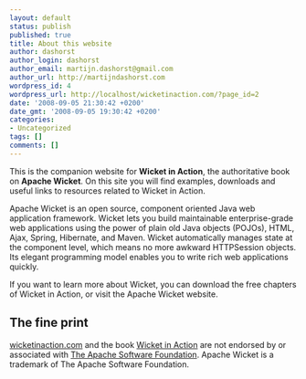 ```yaml
---
layout: default
status: publish
published: true
title: About this website
author: dashorst
author_login: dashorst
author_email: martijn.dashorst@gmail.com
author_url: http://martijndashorst.com
wordpress_id: 4
wordpress_url: http://localhost/wicketinaction.com/?page_id=2
date: '2008-09-05 21:30:42 +0200'
date_gmt: '2008-09-05 19:30:42 +0200'
categories:
- Uncategorized
tags: []
comments: []
---
```

<p>This is the companion website for <strong>Wicket in Action</strong>, the authoritative book on <strong>Apache Wicket</strong>. On this site you will find examples, downloads and useful links to resources related to Wicket in Action.</p>
<p>Apache Wicket is an open source, component oriented Java web application framework. Wicket lets you build maintainable enterprise-grade web applications using the power of plain old Java objects (POJOs), HTML, Ajax, Spring, Hibernate, and Maven. Wicket automatically manages state at the component level, which means no more awkward HTTPSession objects. Its elegant programming model enables you to write rich web applications quickly.</p>
<p>If you want to learn more about Wicket, you can download the free chapters of Wicket in Action, or visit the Apache Wicket website.</p>
<h2>The fine print</h2>
<p><a href="http://wicketinaction.com">wicketinaction.com</a> and the book <a href="http://manning.com/dashorst">Wicket in Action</a> are not endorsed by or associated with <a href="http://www.apache.org">The Apache Software Foundation</a>. Apache Wicket is a trademark of The Apache Software Foundation.</p>
